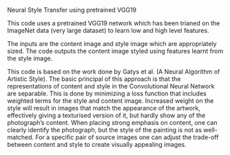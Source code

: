 Neural Style Transfer using pretrained VGG19

This code uses a pretrained VGG19 network which has been trianed on the ImageNet data (very large dataset) to learn low and high level features.

The inputs are the content image and style image which are appropriately sized. The code outputs the content image styled using features learnt from the style image.

This code is based on the work done by Gatys et al. (A Neural Algorithm of Artistic Style). The basic principal of this approach is that the representations of content and style in the Convolutional Neural Network are separable. This is done by minimizing a loss function that includes weighted terms for the style and content image. Increased weight on the style will result in images that match the appearance of the artwork, effectively giving a texturised version of it, but hardly show any of the photograph’s content. When placing strong emphasis on content, one can clearly identify the photograph, but the style of the painting is not as well-matched. For a specific pair of source images one can adjust the trade-off between content and style to create visually appealing images.
